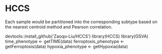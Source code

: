 # HCCS
Each sample would be partitioned into the corresponding subtype based on the nearest centroid method and Pearson correlation.

devtools::install_github('Zaoqu-Liu/HCCS')
library(HCCS)
library(GSVA)
time_phenotype <- getTIME(data)
ferroptosis_phenotype <- getFerroptosis(data)
hypoxia_phenotype <- getHypoxia(data)

